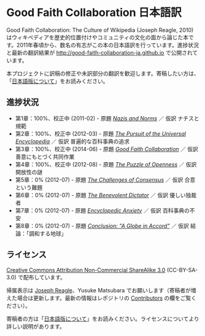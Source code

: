 # Good Faith Collaboration 日本語訳

Good Faith Collaboration: The Culture of Wikipedia (Joseph Reagle, 2010) はウィキペディアを歴史的位置付けやコミュニティの文化の面から論じた本です。2011年春頃から、数名の有志がこの本の日本語訳を行っています。進捗状況と最新の翻訳結果が http://good-faith-collaboration-ja.github.io で公開されています。

本プロジェクトに訳稿の修正や未訳部分の翻訳を歓迎します。寄稿したい方は、「[日本語版について](about-ja.md)」をお読みください。

## 進捗状況
* 第1章：100%、校正中 (2011-02) - 原題 *[Nazis and Norms](http://reagle.org/joseph/2010/gfc/chapter-1.html)* ／ 仮訳 ナチスと規範
* 第2章：100%、校正中 (2012-03) - 原題 *[The Pursuit of the Universal Encyclopedia](http://reagle.org/joseph/2010/gfc/chapter-2.html)* ／ 仮訳 普遍的な百科事典の追求
* 第3章：100%、校正中 (2014-06) - 原題 *[Good Faith Collaboration](http://reagle.org/joseph/2010/gfc/chapter-3.html)* ／ 仮訳 善意にもとづく共同作業
* 第4章：100%、校正中 (2012-08) - 原題 *[The Puzzle of Openness](http://reagle.org/joseph/2010/gfc/chapter-4.html)* ／ 仮訳 開放性の謎
* 第5章：0% (2012-07) - 原題 *[The Challenges of Consensus](http://reagle.org/joseph/2010/gfc/chapter-5.html)* ／ 仮訳 合意という難題
* 第6章：0% (2012-07) - 原題 *[The Benevolent Dictator](http://reagle.org/joseph/2010/gfc/chapter-6.html)* ／ 仮訳 優しい独裁者
* 第7章：0% (2012-07) - 原題 *[Encyclopedic Anxiety](http://reagle.org/joseph/2010/gfc/chapter-7.html)* ／ 仮訳 百科事典の不安
* 第8章：0% (2012-07) - 原題 *[Conclusion: "A Globe in Accord"](http://reagle.org/joseph/2010/gfc/chapter-8.html)* ／ 仮訳 結論：「調和する地球」

## ライセンス
[Creative Commons Attribution Non-Commercial ShareAlike 3.0](http://creativecommons.org/licenses/by-nc-sa/3.0/) (CC-BY-SA-3.0) で配布しています。

帰属表示は [Joseph Reagle](http://reagle.org)、Yusuke Matsubara でお願いします（寄稿者が増えた場合は更新します。最新の情報はレポジトリの [Contributors](https://github.com/good-faith-collaboration-ja/good-faith-collaboration-ja.github.io/graphs/contributors) の欄をご覧ください）。

寄稿者の方は「[日本語版について](about-ja.md)」をお読みください。ライセンスについてより詳しい説明があります。
